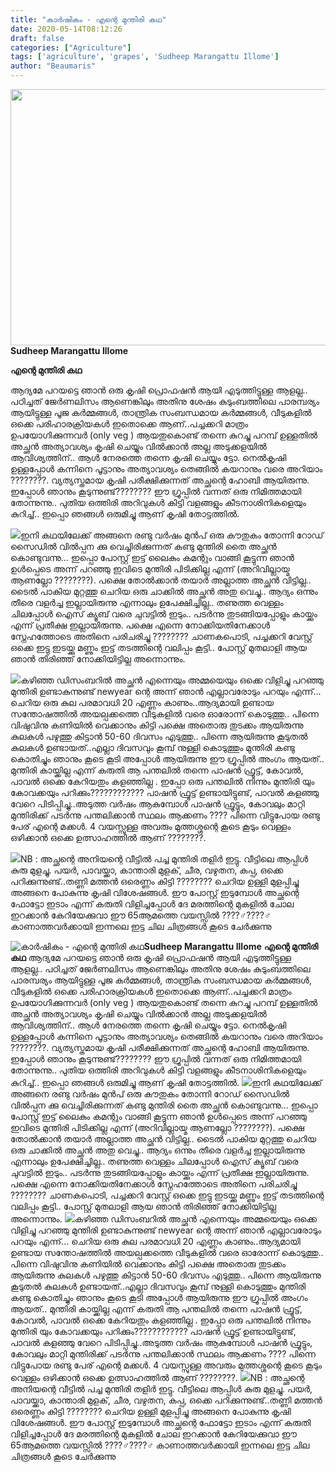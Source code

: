 ```yaml
---
title: "കാർഷികം - എന്റെ മുന്തിരി കഥ"
date: 2020-05-14T08:12:26
draft: false
categories: ["Agriculture"]
tags: ['agriculture', 'grapes', 'Sudheep Marangattu Illome']
author: "Beaumaris"
---
```


<strong><a href="https://wordpress-972788-3403151.cloudwaysapps.com/karshikam-my-grape-story/273518/rr-535" rel="attachment wp-att-273520"><img class="alignleft size-full wp-image-273520" src="https://cdn.boolokam.com/articles/2020/05/rr-516.jpg" alt="" width="784" height="410" /></a>Sudheep Marangattu Illome</strong>

<strong>എന്റെ മുന്തിരി കഥ</strong>

ആദ്യമേ പറയട്ടെ ഞാൻ ഒരു കൃഷി പ്രൊഫഷൻ ആയി എടുത്തിട്ടുള്ള ആളല്ല.. പഠിച്ചത് ജേർണലിസം ആണെങ്കിലും അതിനു ശേഷം കുടുംബത്തിലെ പാരമ്പര്യം ആയിട്ടുള്ള പൂജ കർമ്മങ്ങൾ, താന്ത്രിക സംബന്ധമായ കർമ്മങ്ങൾ, വീടുകളിൽ ഒക്കെ പരിഹാരക്രിയകൾ ഇതൊക്കെ ആണ്..പച്ചക്കറി മാത്രം ഉപയോഗിക്കുന്നവർ (only veg ) ആയതുകൊണ്ട് തന്നെ കുറച്ചു പറമ്പ് ഉള്ളതിൽ അച്ഛൻ അത്യാവശ്യം കൃഷി ചെയ്യും വിൽക്കാൻ അല്ല അടുക്കളയിൽ ആവിശ്യത്തിന്.. ആൾ നേരത്തെ തന്നെ കൃഷി ചെയ്യും ട്ടോ. നെൽകൃഷി ഉള്ളപ്പോൾ കന്നിനെ പൂട്ടാനും അത്യാവശ്യം തെങ്ങിൽ കയറാനും വരെ അറിയാം ????????. വ്യത്യസ്തമായ കൃഷി പരീക്ഷിക്കുന്നത് അച്ഛന്റെ ഹോബി ആയിരുന്നു. ഇപ്പോൾ ഞാനും കൂടുന്നുണ്ട്???????? ഈ ഗ്രൂപ്പിൽ വന്നത് ഒരു നിമിത്തമായി തോന്നുന്നു.. പുതിയ ഒത്തിരി അറിവുകൾ കിട്ടി വളങ്ങളും കീടനാശിനികളെയും കുറിച്ച്.. ഇപ്പൊ ഞങ്ങൾ ഒരുമിച്ചു ആണ് കൃഷി തോട്ടത്തിൽ.

<img src="https://scontent.ftrv1-1.fna.fbcdn.net/v/t1.0-9/96529984_3032763110143762_7373449392478486528_n.jpg?_nc_cat=103&amp;_nc_sid=b9115d&amp;_nc_ohc=KicmEB2-jTIAX8-V1nQ&amp;_nc_ht=scontent.ftrv1-1.fna&amp;oh=e0a8dca1448b25560e391bb85817df60&amp;oe=5EE13C52" />ഇനി കഥയിലേക്ക് അങ്ങനെ രണ്ടു വർഷം മുൻപ് ഒരു കൗതുകം തോന്നി റോഡ് സൈഡിൽ വിൽപ്പന ക്കു വെച്ചിരിക്കുന്നത് കണ്ടു മുന്തിരി തൈ അച്ഛൻ കൊണ്ടുവന്നു... ഇപ്പൊ പോസ്റ്റ്‌ ഇട്ട് ലൈകും കമന്റും വാങ്ങി കൂട്ടുന്ന ഞാൻ ഉൾപ്പെടെ അന്ന് പറഞ്ഞു ഇവിടെ മുന്തിരി പിടിക്കില്ല എന്ന് (അറിവില്ലായ്മ ആണല്ലോ ????????). പക്ഷെ തോൽക്കാൻ തയാർ അല്ലാത്ത അച്ഛൻ വിട്ടില്ല.. ടൈൽ പാകിയ മുറ്റത്തു ചെറിയ ഒരു ചാക്കിൽ അച്ഛൻ അതു വെച്ചു.. ആദ്യം ഒന്നും തീരെ വളർച്ച ഇല്ലായിരുന്നു എന്നാലും ഉപേക്ഷിച്ചില്ല.. തണുത്ത വെള്ളം ചിലപ്പോൾ ഐസ് ക്യൂബ് വരെ ചുവട്ടിൽ ഇടും.. പടർന്നു തുടങ്ങിയപ്പോളും കായ്ക്കും എന്ന് പ്രതീക്ഷ ഇല്ലായിരുന്നു. പക്ഷെ എന്നെ നോക്കിയതിനേക്കാൾ സ്നേഹത്തോടെ അതിനെ പരിചരിച്ചു ???????? ചാണകപൊടി, പച്ചക്കറി വേസ്റ്റ് ഒക്കെ ഇട്ടു ഇടയ്ക്കു മണ്ണും ഇട്ട് തടത്തിന്റെ വലിപ്പം കൂട്ടി.. പോസ്റ്റ്‌ മുതലാളി ആയ ഞാൻ തിരിഞ്ഞ് നോക്കിയിട്ടില്ല അന്നൊന്നും.

<img src="https://scontent.ftrv1-1.fna.fbcdn.net/v/t1.0-9/96529214_3032763183477088_3200910336819462144_n.jpg?_nc_cat=108&amp;_nc_sid=b9115d&amp;_nc_ohc=6VP1MaR95ycAX-bQEak&amp;_nc_ht=scontent.ftrv1-1.fna&amp;oh=929f9f18950cdabe2611c736e530e09b&amp;oe=5EE3662F" />കഴിഞ്ഞ ഡിസംബറിൽ അച്ഛൻ എന്നെയും അമ്മയെയും ഒക്കെ വിളിച്ചു പറഞ്ഞു മുന്തിരി ഉണ്ടാകുന്നുണ്ട് newyear ന്റെ അന്ന് ഞാൻ എല്ലാവരോടും പറയും എന്ന്... ചെറിയ ഒരു കുല പരമാവധി 20 എണ്ണം കാണും..ആദ്യമായി ഉണ്ടായ സന്തോഷത്തിൽ അയല്പക്കത്തെ വീടുകളിൽ വരെ ഓരോന്ന് കൊടുത്തു.. പിന്നെ വിഷുവിനു കണിയിൽ വെക്കാനും കിട്ടി പക്ഷെ അതൊരു തുടക്കം ആയിരുന്നു കുലകൾ പഴുത്തു കിട്ടാൻ 50-60 ദിവസം എടുത്തു.. പിന്നെ ആയിരുന്നു കൂടുതൽ കുലകൾ ഉണ്ടായത്..എല്ലാ ദിവസവും കൂമ്പ് നുള്ളി കൊടുത്തും മുന്തിരി കണ്ടു കൊതിച്ചും ഞാനും കൂടെ കൂടി അപ്പോൾ ആയിരുന്നു ഈ ഗ്രൂപ്പിൽ അംഗം ആയത്.. മുന്തിരി കായ്ക്കില്ല എന്ന് കരുതി ആ പന്തലിൽ തന്നെ പാഷൻ ഫ്രൂട്ട്, കോവൽ, പാവൽ ഒക്കെ കേറിയതും കളഞ്ഞില്ല . ഇപ്പോ ഒരു പന്തലിൽ നിന്നും മുന്തിരി യും കോവക്കയും പറിക്കും???????????? പാഷൻ ഫ്രൂട്ട് ഉണ്ടായിട്ടുണ്ട്, പാവൽ കളഞ്ഞു വേറെ പിടിപ്പിച്ചു..അടുത്ത വർഷം ആകുമ്പോൾ പാഷൻ ഫ്രൂട്ടും, കോവലും മാറ്റി മുന്തിരിക്ക് പടർന്നു പന്തലിക്കാൻ സ്ഥലം ആക്കണം ???? പിന്നെ വിട്ടുപോയ രണ്ടു പേര് എന്റെ മക്കൾ. 4 വയസ്സുള്ള അവരും മുത്തശ്ശന്റെ കൂടെ കൂടും വെള്ളം ഒഴിക്കാൻ ഒക്കെ ഉത്സാഹത്തിൽ ആണ് ????????.

<img src="https://scontent.ftrv1-1.fna.fbcdn.net/v/t1.0-9/96151001_3032763280143745_4637788226902294528_n.jpg?_nc_cat=108&amp;_nc_sid=b9115d&amp;_nc_ohc=eAr9iRcYz5wAX_4IOmK&amp;_nc_ht=scontent.ftrv1-1.fna&amp;oh=cfc7046bd04a8c84bf590ab04a244445&amp;oe=5EE435A6" />NB : അച്ഛന്റെ അനിയന്റെ വീട്ടിൽ പച്ച മുന്തിരി തളിർ ഇട്ടു. വീട്ടിലെ ആപ്പിൾ കുരു മുളച്ചു. പയർ, പാവയ്ക്കാ, കാന്താരി മുളക്, ചീര, വഴുതന, കപ്പ, ഒക്കെ പറിക്കുന്നുണ്ട്..തണ്ണി മത്തൻ ഒരെണ്ണം കിട്ടി ???????? ചെറിയ ഉള്ളി മുളപ്പിച്ചു അങ്ങനെ പോകുന്നു കൃഷി വിശേഷങ്ങൾ. ഈ പോസ്റ്റ്‌ ഇടുമ്പോൾ അച്ഛന്റെ ഫോട്ടോ ഇടാം എന്ന് കരുതി വിളിച്ചപ്പോൾ ദേ മരത്തിന്റെ മുകളിൽ ചോല ഇറക്കാൻ കേറിയേക്കുവാ ഈ 65ആമത്തെ വയസ്സിൽ ????‍♂️????‍♂️ കാണാത്തവർക്കായി ഇന്നലെ ഇട്ട ചില ചിത്രങ്ങൾ കൂടെ ചേർക്കുന്നു


![കാർഷികം - എന്റെ മുന്തിരി കഥ](https://cdn.boolokam.com/articles/2020/05/rr-516.jpg)**[](https://wordpress-972788-3403151.cloudwaysapps.com/karshikam-my-grape-story/273518/rr-535)Sudheep Marangattu Illome** **എന്റെ മുന്തിരി കഥ** ആദ്യമേ പറയട്ടെ ഞാൻ ഒരു കൃഷി പ്രൊഫഷൻ ആയി എടുത്തിട്ടുള്ള ആളല്ല.. പഠിച്ചത് ജേർണലിസം ആണെങ്കിലും അതിനു ശേഷം കുടുംബത്തിലെ പാരമ്പര്യം ആയിട്ടുള്ള പൂജ കർമ്മങ്ങൾ, താന്ത്രിക സംബന്ധമായ കർമ്മങ്ങൾ, വീടുകളിൽ ഒക്കെ പരിഹാരക്രിയകൾ ഇതൊക്കെ ആണ്..പച്ചക്കറി മാത്രം ഉപയോഗിക്കുന്നവർ (only veg ) ആയതുകൊണ്ട് തന്നെ കുറച്ചു പറമ്പ് ഉള്ളതിൽ അച്ഛൻ അത്യാവശ്യം കൃഷി ചെയ്യും വിൽക്കാൻ അല്ല അടുക്കളയിൽ ആവിശ്യത്തിന്.. ആൾ നേരത്തെ തന്നെ കൃഷി ചെയ്യും ട്ടോ. നെൽകൃഷി ഉള്ളപ്പോൾ കന്നിനെ പൂട്ടാനും അത്യാവശ്യം തെങ്ങിൽ കയറാനും വരെ അറിയാം ????????. വ്യത്യസ്തമായ കൃഷി പരീക്ഷിക്കുന്നത് അച്ഛന്റെ ഹോബി ആയിരുന്നു. ഇപ്പോൾ ഞാനും കൂടുന്നുണ്ട്???????? ഈ ഗ്രൂപ്പിൽ വന്നത് ഒരു നിമിത്തമായി തോന്നുന്നു.. പുതിയ ഒത്തിരി അറിവുകൾ കിട്ടി വളങ്ങളും കീടനാശിനികളെയും കുറിച്ച്.. ഇപ്പൊ ഞങ്ങൾ ഒരുമിച്ചു ആണ് കൃഷി തോട്ടത്തിൽ. ![](https://scontent.ftrv1-1.fna.fbcdn.net/v/t1.0-9/96529984_3032763110143762_7373449392478486528_n.jpg?_nc_cat=103&_nc_sid=b9115d&_nc_ohc=KicmEB2-jTIAX8-V1nQ&_nc_ht=scontent.ftrv1-1.fna&oh=e0a8dca1448b25560e391bb85817df60&oe=5EE13C52)ഇനി കഥയിലേക്ക് അങ്ങനെ രണ്ടു വർഷം മുൻപ് ഒരു കൗതുകം തോന്നി റോഡ് സൈഡിൽ വിൽപ്പന ക്കു വെച്ചിരിക്കുന്നത് കണ്ടു മുന്തിരി തൈ അച്ഛൻ കൊണ്ടുവന്നു... ഇപ്പൊ പോസ്റ്റ്‌ ഇട്ട് ലൈകും കമന്റും വാങ്ങി കൂട്ടുന്ന ഞാൻ ഉൾപ്പെടെ അന്ന് പറഞ്ഞു ഇവിടെ മുന്തിരി പിടിക്കില്ല എന്ന് (അറിവില്ലായ്മ ആണല്ലോ ????????). പക്ഷെ തോൽക്കാൻ തയാർ അല്ലാത്ത അച്ഛൻ വിട്ടില്ല.. ടൈൽ പാകിയ മുറ്റത്തു ചെറിയ ഒരു ചാക്കിൽ അച്ഛൻ അതു വെച്ചു.. ആദ്യം ഒന്നും തീരെ വളർച്ച ഇല്ലായിരുന്നു എന്നാലും ഉപേക്ഷിച്ചില്ല.. തണുത്ത വെള്ളം ചിലപ്പോൾ ഐസ് ക്യൂബ് വരെ ചുവട്ടിൽ ഇടും.. പടർന്നു തുടങ്ങിയപ്പോളും കായ്ക്കും എന്ന് പ്രതീക്ഷ ഇല്ലായിരുന്നു. പക്ഷെ എന്നെ നോക്കിയതിനേക്കാൾ സ്നേഹത്തോടെ അതിനെ പരിചരിച്ചു ???????? ചാണകപൊടി, പച്ചക്കറി വേസ്റ്റ് ഒക്കെ ഇട്ടു ഇടയ്ക്കു മണ്ണും ഇട്ട് തടത്തിന്റെ വലിപ്പം കൂട്ടി.. പോസ്റ്റ്‌ മുതലാളി ആയ ഞാൻ തിരിഞ്ഞ് നോക്കിയിട്ടില്ല അന്നൊന്നും. ![](https://scontent.ftrv1-1.fna.fbcdn.net/v/t1.0-9/96529214_3032763183477088_3200910336819462144_n.jpg?_nc_cat=108&_nc_sid=b9115d&_nc_ohc=6VP1MaR95ycAX-bQEak&_nc_ht=scontent.ftrv1-1.fna&oh=929f9f18950cdabe2611c736e530e09b&oe=5EE3662F)കഴിഞ്ഞ ഡിസംബറിൽ അച്ഛൻ എന്നെയും അമ്മയെയും ഒക്കെ വിളിച്ചു പറഞ്ഞു മുന്തിരി ഉണ്ടാകുന്നുണ്ട് newyear ന്റെ അന്ന് ഞാൻ എല്ലാവരോടും പറയും എന്ന്... ചെറിയ ഒരു കുല പരമാവധി 20 എണ്ണം കാണും..ആദ്യമായി ഉണ്ടായ സന്തോഷത്തിൽ അയല്പക്കത്തെ വീടുകളിൽ വരെ ഓരോന്ന് കൊടുത്തു.. പിന്നെ വിഷുവിനു കണിയിൽ വെക്കാനും കിട്ടി പക്ഷെ അതൊരു തുടക്കം ആയിരുന്നു കുലകൾ പഴുത്തു കിട്ടാൻ 50-60 ദിവസം എടുത്തു.. പിന്നെ ആയിരുന്നു കൂടുതൽ കുലകൾ ഉണ്ടായത്..എല്ലാ ദിവസവും കൂമ്പ് നുള്ളി കൊടുത്തും മുന്തിരി കണ്ടു കൊതിച്ചും ഞാനും കൂടെ കൂടി അപ്പോൾ ആയിരുന്നു ഈ ഗ്രൂപ്പിൽ അംഗം ആയത്.. മുന്തിരി കായ്ക്കില്ല എന്ന് കരുതി ആ പന്തലിൽ തന്നെ പാഷൻ ഫ്രൂട്ട്, കോവൽ, പാവൽ ഒക്കെ കേറിയതും കളഞ്ഞില്ല . ഇപ്പോ ഒരു പന്തലിൽ നിന്നും മുന്തിരി യും കോവക്കയും പറിക്കും???????????? പാഷൻ ഫ്രൂട്ട് ഉണ്ടായിട്ടുണ്ട്, പാവൽ കളഞ്ഞു വേറെ പിടിപ്പിച്ചു..അടുത്ത വർഷം ആകുമ്പോൾ പാഷൻ ഫ്രൂട്ടും, കോവലും മാറ്റി മുന്തിരിക്ക് പടർന്നു പന്തലിക്കാൻ സ്ഥലം ആക്കണം ???? പിന്നെ വിട്ടുപോയ രണ്ടു പേര് എന്റെ മക്കൾ. 4 വയസ്സുള്ള അവരും മുത്തശ്ശന്റെ കൂടെ കൂടും വെള്ളം ഒഴിക്കാൻ ഒക്കെ ഉത്സാഹത്തിൽ ആണ് ????????. ![](https://scontent.ftrv1-1.fna.fbcdn.net/v/t1.0-9/96151001_3032763280143745_4637788226902294528_n.jpg?_nc_cat=108&_nc_sid=b9115d&_nc_ohc=eAr9iRcYz5wAX_4IOmK&_nc_ht=scontent.ftrv1-1.fna&oh=cfc7046bd04a8c84bf590ab04a244445&oe=5EE435A6)NB : അച്ഛന്റെ അനിയന്റെ വീട്ടിൽ പച്ച മുന്തിരി തളിർ ഇട്ടു. വീട്ടിലെ ആപ്പിൾ കുരു മുളച്ചു. പയർ, പാവയ്ക്കാ, കാന്താരി മുളക്, ചീര, വഴുതന, കപ്പ, ഒക്കെ പറിക്കുന്നുണ്ട്..തണ്ണി മത്തൻ ഒരെണ്ണം കിട്ടി ???????? ചെറിയ ഉള്ളി മുളപ്പിച്ചു അങ്ങനെ പോകുന്നു കൃഷി വിശേഷങ്ങൾ. ഈ പോസ്റ്റ്‌ ഇടുമ്പോൾ അച്ഛന്റെ ഫോട്ടോ ഇടാം എന്ന് കരുതി വിളിച്ചപ്പോൾ ദേ മരത്തിന്റെ മുകളിൽ ചോല ഇറക്കാൻ കേറിയേക്കുവാ ഈ 65ആമത്തെ വയസ്സിൽ ????‍♂️????‍♂️ കാണാത്തവർക്കായി ഇന്നലെ ഇട്ട ചില ചിത്രങ്ങൾ കൂടെ ചേർക്കുന്നു
